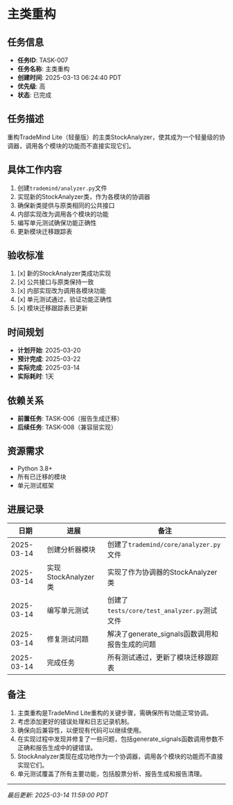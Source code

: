 # 主类重构

## 任务信息

- **任务ID**: TASK-007
- **任务名称**: 主类重构
- **创建时间**: 2025-03-13 06:24:40 PDT
- **优先级**: 高
- **状态**: 已完成

## 任务描述

重构TradeMind Lite（轻量版）的主类StockAnalyzer，使其成为一个轻量级的协调器，调用各个模块的功能而不直接实现它们。

## 具体工作内容

1. 创建`trademind/analyzer.py`文件
2. 实现新的StockAnalyzer类，作为各模块的协调器
3. 确保新类提供与原类相同的公共接口
4. 内部实现改为调用各个模块的功能
5. 编写单元测试确保功能正确性
6. 更新模块迁移跟踪表

## 验收标准

1. [x] 新的StockAnalyzer类成功实现
2. [x] 公共接口与原类保持一致
3. [x] 内部实现改为调用各模块功能
4. [x] 单元测试通过，验证功能正确性
5. [x] 模块迁移跟踪表已更新

## 时间规划

- **计划开始**: 2025-03-20
- **预计完成**: 2025-03-22
- **实际完成**: 2025-03-14
- **实际耗时**: 1天

## 依赖关系

- **前置任务**: TASK-006（报告生成迁移）
- **后续任务**: TASK-008（兼容层实现）

## 资源需求

- Python 3.8+
- 所有已迁移的模块
- 单元测试框架

## 进展记录

| 日期 | 进展 | 备注 |
|------|------|------|
| 2025-03-14 | 创建分析器模块 | 创建了`trademind/core/analyzer.py`文件 |
| 2025-03-14 | 实现StockAnalyzer类 | 实现了作为协调器的StockAnalyzer类 |
| 2025-03-14 | 编写单元测试 | 创建了`tests/core/test_analyzer.py`测试文件 |
| 2025-03-14 | 修复测试问题 | 解决了generate_signals函数调用和报告生成的问题 |
| 2025-03-14 | 完成任务 | 所有测试通过，更新了模块迁移跟踪表 |

## 备注

1. 主类重构是TradeMind Lite重构的关键步骤，需确保所有功能正常协调。
2. 考虑添加更好的错误处理和日志记录机制。
3. 确保向后兼容性，以便现有代码可以继续使用。
4. 在实现过程中发现并修复了一些问题，包括generate_signals函数调用参数不正确和报告生成中的键错误。
5. StockAnalyzer类现在成功地作为一个协调器，调用各个模块的功能而不直接实现它们。
6. 单元测试覆盖了所有主要功能，包括股票分析、报告生成和报告清理。

---
*最后更新: 2025-03-14 11:59:00 PDT*

<!--
[CODE NOW] - 当任务分析过久时立即开始执行
[FOCUS] - 当任务范围扩大时及时聚焦
[RESET] - 当遇到阻塞时重新规划方案
[DECISION] - 当决策延迟时果断确定
--> 